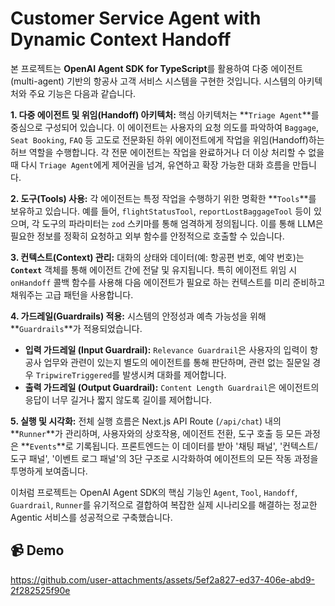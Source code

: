 # Customer Service Agent with Dynamic Context Handoff

본 프로젝트는 **OpenAI Agent SDK for TypeScript**를 활용하여 다중 에이전트(multi-agent) 기반의 항공사 고객 서비스 시스템을 구현한 것입니다. 시스템의 아키텍처와 주요 기능은 다음과 같습니다.

**1. 다중 에이전트 및 위임(Handoff) 아키텍처:**
핵심 아키텍처는 **`Triage Agent`**를 중심으로 구성되어 있습니다. 이 에이전트는 사용자의 요청 의도를 파악하여 `Baggage`, `Seat Booking`, `FAQ` 등 고도로 전문화된 하위 에이전트에게 작업을 위임(Handoff)하는 허브 역할을 수행합니다. 각 전문 에이전트는 작업을 완료하거나 더 이상 처리할 수 없을 때 다시 `Triage Agent`에게 제어권을 넘겨, 유연하고 확장 가능한 대화 흐름을 만듭니다.

**2. 도구(Tools) 사용:**
각 에이전트는 특정 작업을 수행하기 위한 명확한 **`Tools`**를 보유하고 있습니다. 예를 들어, `flightStatusTool`, `reportLostBaggageTool` 등이 있으며, 각 도구의 파라미터는 `zod` 스키마를 통해 엄격하게 정의됩니다. 이를 통해 LLM은 필요한 정보를 정확히 요청하고 외부 함수를 안정적으로 호출할 수 있습니다.

**3. 컨텍스트(Context) 관리:**
대화의 상태와 데이터(예: 항공편 번호, 예약 번호)는 **`Context`** 객체를 통해 에이전트 간에 전달 및 유지됩니다. 특히 에이전트 위임 시 `onHandoff` 콜백 함수를 사용해 다음 에이전트가 필요로 하는 컨텍스트를 미리 준비하고 채워주는 고급 패턴을 사용합니다.

**4. 가드레일(Guardrails) 적용:**
시스템의 안정성과 예측 가능성을 위해 **`Guardrails`**가 적용되었습니다.

- **입력 가드레일 (Input Guardrail):** `Relevance Guardrail`은 사용자의 입력이 항공사 업무와 관련이 있는지 별도의 에이전트를 통해 판단하며, 관련 없는 질문일 경우 `TripwireTriggered`를 발생시켜 대화를 제어합니다.
- **출력 가드레일 (Output Guardrail):** `Content Length Guardrail`은 에이전트의 응답이 너무 길거나 짧지 않도록 길이를 제어합니다.


**5. 실행 및 시각화:**
전체 실행 흐름은 Next.js API Route (`/api/chat`) 내의 **`Runner`**가 관리하며, 사용자와의 상호작용, 에이전트 전환, 도구 호출 등 모든 과정은 **`Events`**로 기록됩니다. 프론트엔드는 이 데이터를 받아 '채팅 패널', '컨텍스트/도구 패널', '이벤트 로그 패널'의 3단 구조로 시각화하여 에이전트의 모든 작동 과정을 투명하게 보여줍니다.

이처럼 프로젝트는 OpenAI Agent SDK의 핵심 기능인 `Agent`, `Tool`, `Handoff`, `Guardrail`, `Runner`를 유기적으로 결합하여 복잡한 실제 시나리오를 해결하는 정교한 Agentic 서비스를 성공적으로 구축했습니다.

## 📹 Demo

https://github.com/user-attachments/assets/5ef2a827-ed37-406e-abd9-2f282525f90e